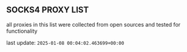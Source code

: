## SOCKS4 PROXY LIST

all proxies in this list were collected from open sources and tested for functionality

last update: `2025-01-08 00:04:02.463699+00:00`
